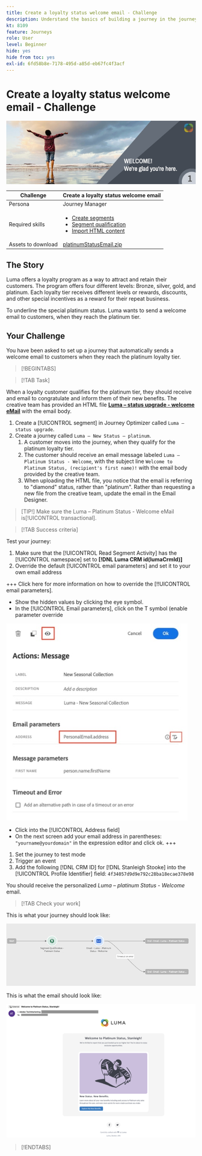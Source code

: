 ```yaml
---
title: Create a loyalty status welcome email - Challenge
description: Understand the basics of building a journey in the journey canvas.
kt: 8109
feature: Journeys
role: User
level: Beginner
hide: yes
hide from toc: yes
exl-id: 6fd58b8e-7178-495d-a85d-eb67fc4f3acf
---
```

# Create a loyalty status welcome email - Challenge

![Loyalty status welcome email - Challenge Banner](/help/challenges/assets/email-assets/luma-transactional-onboarding-1.png)

|Challenge|Create a loyalty status welcome email|
|---|---|
|Persona|Journey Manager|
|Required skills|<ul><li>[Create segments](https://experienceleague.adobe.com/docs/journey-optimizer-learn/tutorials/profiles-segments-subscriptions/create-segments.html)</li> <li>[Segment qualification](https://experienceleague.adobe.com/docs/journey-optimizer-learn/tutorials/create-journeys/use-case-read-segment-qualification.html)</li><li>[Import HTML content](https://experienceleague.adobe.com/docs/journey-optimizer-learn/tutorials/create-messages/create-emails/import-and-author-html-email-content.html)</li></ul>|
|Assets to download|[platinumStatusEmail.zip](/help/challenges/assets/email-assets/platinumStatusEmail.zip)|

## The Story

Luma offers a loyalty program as a way to attract and retain their customers. The program offers four different levels: Bronze, silver, gold, and platinum. Each loyalty tier receives different levels or rewards, discounts, and other special incentives as a reward for their repeat business.

To underline the special platinum status. Luma wants to send a welcome email to customers, when they reach the platinum tier.

## Your Challenge

You have been asked to set up a journey that automatically sends a welcome email to customers when they reach the platinum loyalty tier.

>[!BEGINTABS]

>[!TAB Task]

When a loyalty customer qualifies for the platinum tier, they should receive and email to congratulate and inform them of their new benefits. The creative team has provided an HTML file **[Luma – status upgrade - welcome eMail](/help/challenges/assets/email-assets/StatusUpgradeEmail.zip)** with the email body.

1.   Create a [!UICONTROL segment] in Journey Optimizer called `Luma – status upgrade`.
2.   Create a journey called `Luma – New Status – platinum`. 
     1. A customer moves into the journey, when they qualify for the platinum loyalty tier. 
     2. The customer should receive an email message labeled `Luma – Platinum Status - Welcome`, with the subject line `Welcome to Platinum Status, (recipient's first name)!` with the email body provided by the creative team.
     3. When uploading the HTML file, you notice that the email is referring to "diamond" status, rather than "platinum". Rather than requesting a new file from the creative team, update the email in the Email Designer.

>[TIP!]
> Make sure the Luma – Platinum Status - Welcome eMail is[!UICONTROL transactional].


>[!TAB Success criteria]

Test your journey: 

1. Make sure that the [!UICONTROL Read Segment Activity] has the [!UICONTROL namespace] set to **[!DNL Luma CRM id(lumaCrmId)]**
2. Override the default [!UICONTROL email parameters] and set it to your own email address 

+++ Click here for more information on how to override the [!!UICONTROL email parameters].

* Show the hidden values by clicking the eye symbol.
* In the [!UICONTROL Email parameters], click on the T symbol (enable parameter override

![Override email parameters](/help/challenges/assets/c3-override-email-paramters.jpg)
    
*   Click into the [!UICONTROL Address field]
*   On the next screen add your email address in parentheses: `"yourname@yourdomain"` in the expression editor and click ok.
+++
    
1. Set the journey to test mode 
2. Trigger an event 
3. Add the following [!DNL CRM ID] for [!DNL Stanleigh Stooke] into the [!UICONTROL Profile Identifier] field: `4f34057d9d9e792c28ba18ecae378e98`

You should receive the personalized *Luma – platinum Status - Welcome* email. 

>[!TAB Check your work]

This is what your journey should look like: 

![platinum-status-upgrade-journey](/help/challenges/assets/journey-luma-status-upgrade.png)


This is what the email should look like:

![Luma – status upgrade - welcome eMail](/help/challenges/assets/status-upgrade-welcome-email.png)

>[!ENDTABS]
